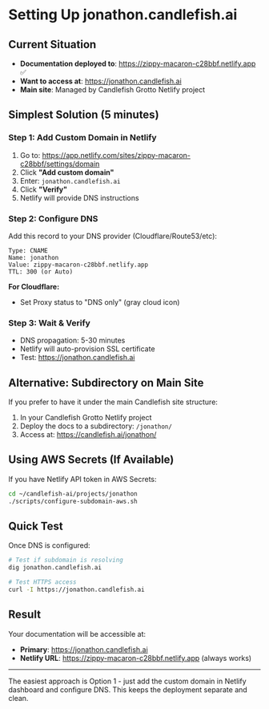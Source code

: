 # Setting Up jonathon.candlefish.ai

## Current Situation
- **Documentation deployed to**: https://zippy-macaron-c28bbf.netlify.app ✅
- **Want to access at**: https://jonathon.candlefish.ai
- **Main site**: Managed by Candlefish Grotto Netlify project

## Simplest Solution (5 minutes)

### Step 1: Add Custom Domain in Netlify
1. Go to: https://app.netlify.com/sites/zippy-macaron-c28bbf/settings/domain
2. Click **"Add custom domain"**
3. Enter: `jonathon.candlefish.ai`
4. Click **"Verify"**
5. Netlify will provide DNS instructions

### Step 2: Configure DNS
Add this record to your DNS provider (Cloudflare/Route53/etc):

```
Type: CNAME
Name: jonathon
Value: zippy-macaron-c28bbf.netlify.app
TTL: 300 (or Auto)
```

**For Cloudflare:**
- Set Proxy status to "DNS only" (gray cloud icon)

### Step 3: Wait & Verify
- DNS propagation: 5-30 minutes
- Netlify will auto-provision SSL certificate
- Test: https://jonathon.candlefish.ai

## Alternative: Subdirectory on Main Site

If you prefer to have it under the main Candlefish site structure:

1. In your Candlefish Grotto Netlify project
2. Deploy the docs to a subdirectory: `/jonathon/`
3. Access at: https://candlefish.ai/jonathon/

## Using AWS Secrets (If Available)

If you have Netlify API token in AWS Secrets:
```bash
cd ~/candlefish-ai/projects/jonathon
./scripts/configure-subdomain-aws.sh
```

## Quick Test

Once DNS is configured:
```bash
# Test if subdomain is resolving
dig jonathon.candlefish.ai

# Test HTTPS access
curl -I https://jonathon.candlefish.ai
```

## Result

Your documentation will be accessible at:
- **Primary**: https://jonathon.candlefish.ai
- **Netlify URL**: https://zippy-macaron-c28bbf.netlify.app (always works)

---

The easiest approach is Option 1 - just add the custom domain in Netlify dashboard and configure DNS. This keeps the deployment separate and clean.